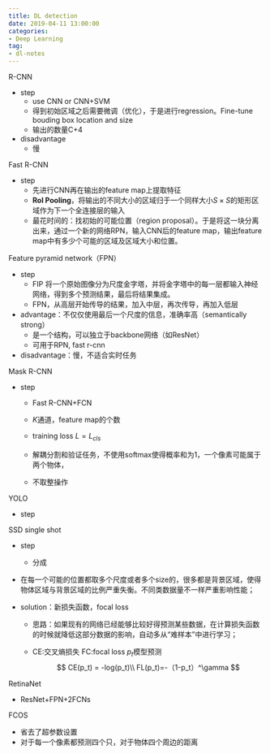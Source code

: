 ```yaml
---
title: DL detection
date: 2019-04-11 13:00:00
categories:
- Deep Learning
tag:
- dl-notes
---
```








R-CNN

- step
  - use CNN or CNN+SVM
  - 得到初始区域之后需要微调（优化），于是进行regression。Fine-tune bouding box location and size 
  - 输出的数量C+4
- disadvantage
  - 慢

Fast R-CNN

- step
  - 先进行CNN再在输出的feature map上提取特征
  - **Rol Pooling**，将输出的不同大小的区域归于一个同样大小$S\times S$的矩形区域作为下一个全连接层的输入
  - 最花时间的：找初始的可能位置（region proposal）。于是将这一块分离出来，通过一个新的网络RPN，输入CNN后的feature map，输出feature map中有多少个可能的区域及区域大小和位置。



Feature pyramid network（FPN）

- step
  - FIP 将一个原始图像分为尺度金字塔，并将金字塔中的每一层都输入神经网络，得到多个预测结果，最后将结果集成。
  - FPN，从高层开始传导的结果，加入中层，再次传导，再加入低层
- advantage：不仅仅使用最后一个尺度的信息，准确率高（semantically strong）
  - 是一个结构，可以独立于backbone网络（如ResNet）
  - 可用于RPN, fast r-cnn
- disadvantage：慢，不适合实时任务



Mask R-CNN

- step

  - Fast R-CNN+FCN
  - $K$通道，feature map的个数
  - training loss $L = L_{cls}$
  - 解耦分割和验证任务，不使用softmax使得概率和为1，一个像素可能属于两个物体，

  - 不取整操作



YOLO

- step



SSD single shot 

- step
  - 分成





- 在每一个可能的位置都取多个尺度或者多个size的，很多都是背景区域，使得物体区域与背景区域的比例严重失衡。不同类数据量不一样严重影响性能；

- solution：新损失函数，focal loss

  - 思路：如果现有的网络已经能够比较好得预测某些数据，在计算损失函数的时候就降低这部分数据的影响，自动多从“难样本”中进行学习；

  - CE:交叉熵损失 FC:focal loss $p_t$模型预测
    $$
    CE(p_t) = -log(p_t)\\
    FL(p_t)=-（1-p_t）^\gamma
    $$



RetinaNet

- ResNet+FPN+2FCNs



FCOS

- 省去了超参数设置
- 对于每一个像素都预测四个只，对于物体四个周边的距离